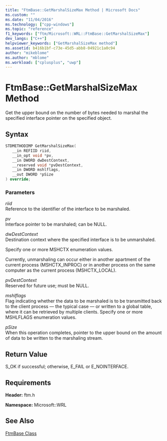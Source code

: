 ```yaml
---
title: "FtmBase::GetMarshalSizeMax Method | Microsoft Docs"
ms.custom: ""
ms.date: "11/04/2016"
ms.technology: ["cpp-windows"]
ms.topic: "reference"
f1_keywords: ["ftm/Microsoft::WRL::FtmBase::GetMarshalSizeMax"]
dev_langs: ["C++"]
helpviewer_keywords: ["GetMarshalSizeMax method"]
ms.assetid: b416b1bf-c73e-45d5-abb8-04921c1a0c94
author: "mikeblome"
ms.author: "mblome"
ms.workload: ["cplusplus", "uwp"]
---
```

# FtmBase::GetMarshalSizeMax Method

Get the upper bound on the number of bytes needed to marshal the specified interface pointer on the specified object.

## Syntax

```cpp
STDMETHODIMP GetMarshalSizeMax(
   __in REFIID riid,
   __in_opt void *pv,
   __in DWORD dwDestContext,
   __reserved void *pvDestContext,
   __in DWORD mshlflags,
   __out DWORD *pSize
) override;
```

### Parameters

*riid*  
Reference to the identifier of the interface to be marshaled.

*pv*  
Interface pointer to be marshaled; can be NULL.

*dwDestContext*  
Destination context where the specified interface is to be unmarshaled.

Specify one or more MSHCTX enumeration values.

Currently, unmarshaling can occur either in another apartment of the current process (MSHCTX_INPROC) or in another process on the same computer as the current process (MSHCTX_LOCAL).

*pvDestContext*  
Reserved for future use; must be NULL.

*mshlflags*  
Flag indicating whether the data to be marshaled is to be transmitted back to the client process — the typical case — or written to a global table, where it can be retrieved by multiple clients. Specify one or more MSHLFLAGS enumeration values.

*pSize*  
When this operation completes, pointer to the upper bound on the amount of data to be written to the marshaling stream.

## Return Value

S_OK if successful; otherwise, E_FAIL or E_NOINTERFACE.

## Requirements

**Header:** ftm.h

**Namespace:** Microsoft::WRL

## See Also

[FtmBase Class](../windows/ftmbase-class.md)